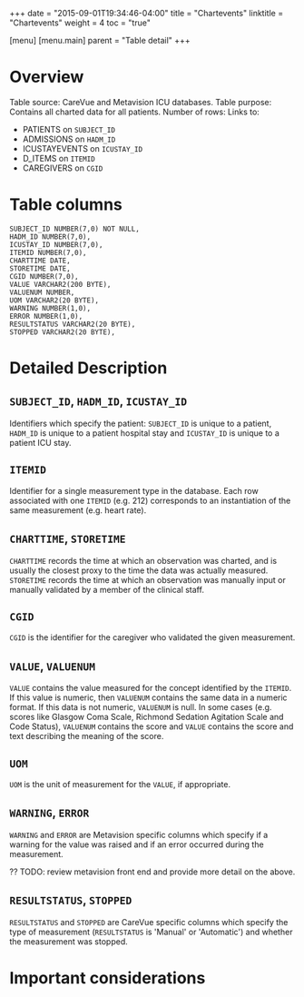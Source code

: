 +++
date = "2015-09-01T19:34:46-04:00"
title = "Chartevents"
linktitle = "Chartevents"
weight = 4
toc = "true"

[menu]
  [menu.main]
    parent = "Table detail"
+++

# Overview

Table source: CareVue and Metavision ICU databases.
Table purpose: Contains all charted data for all patients.
Number of rows: 
Links to: 
* PATIENTS on `SUBJECT_ID`
* ADMISSIONS on `HADM_ID`
* ICUSTAYEVENTS on `ICUSTAY_ID`
* D_ITEMS on `ITEMID`
* CAREGIVERS on `CGID`

# Table columns

    SUBJECT_ID NUMBER(7,0) NOT NULL,
    HADM_ID NUMBER(7,0),
    ICUSTAY_ID NUMBER(7,0),
    ITEMID NUMBER(7,0),
    CHARTTIME DATE,
    STORETIME DATE,
    CGID NUMBER(7,0),
    VALUE VARCHAR2(200 BYTE),
    VALUENUM NUMBER,
    UOM VARCHAR2(20 BYTE),
    WARNING NUMBER(1,0),
    ERROR NUMBER(1,0),
    RESULTSTATUS VARCHAR2(20 BYTE),
    STOPPED VARCHAR2(20 BYTE),
    

# Detailed Description

## `SUBJECT_ID`, `HADM_ID`, `ICUSTAY_ID`

Identifiers which specify the patient: `SUBJECT_ID` is unique to a patient, `HADM_ID` is unique to a patient hospital stay and `ICUSTAY_ID` is unique to a patient ICU stay.

## `ITEMID`

Identifier for a single measurement type in the database. Each row associated with one `ITEMID` (e.g. 212) corresponds to an instantiation of the same measurement (e.g. heart rate).

## `CHARTTIME`, `STORETIME`

`CHARTTIME` records the time at which an observation was charted, and is usually the closest proxy to the time the data was actually measured. `STORETIME` records the time at which an observation was manually input or manually validated by a member of the clinical staff.

## `CGID`

`CGID` is the identifier for the caregiver who validated the given measurement.

## `VALUE`, `VALUENUM`

`VALUE` contains the value measured for the concept identified by the `ITEMID`. If this value is numeric, then `VALUENUM` contains the same data in a numeric format. If this data is not numeric, `VALUENUM` is null. In some cases (e.g. scores like Glasgow Coma Scale, Richmond Sedation Agitation Scale and Code Status), `VALUENUM` contains the score and `VALUE` contains the score and text describing the meaning of the score.

## `UOM`

`UOM` is the unit of measurement for the `VALUE`, if appropriate.

## `WARNING`, `ERROR`

`WARNING` and `ERROR` are Metavision specific columns which specify if a warning for the value was raised and if an error occurred during the measurement. 

?? TODO: review metavision front end and provide more detail on the above.

## `RESULTSTATUS`, `STOPPED`

`RESULTSTATUS` and `STOPPED` are CareVue specific columns which specify the type of measurement (`RESULTSTATUS` is 'Manual' or 'Automatic') and whether the measurement was stopped.

# Important considerations